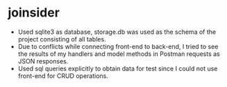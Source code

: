 # joinsider

* Used sqlite3 as database, storage.db was used as the schema of the project consisting of all tables. 
* Due to conflicts while connecting front-end to back-end, I tried to see the results of my handlers and model methods in Postman requests as JSON responses.
* Used sql queries explicitly to obtain data for test since I could not use front-end for CRUD operations.
